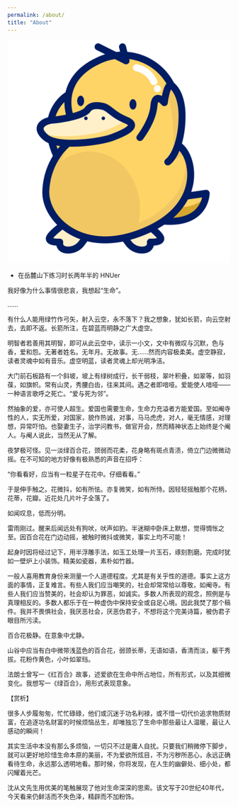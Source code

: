 ```yaml
---
permalink: /about/
title: "About"
---
```

![alt text](../assets/images/psyduck_screech_icon.png)

- 在岳麓山下练习时长两年半的 HNUer 

我好像为什么事情很悲哀，我想起“生命”。

……

有什么人能用绿竹作弓矢，射入云空，永不落下？我之想象，犹如长箭，向云空射去，去即不返。长箭所注，在碧蓝而明静之广大虚空。

明智者若善用其明智，即可从此云空中，读示一小文，文中有微叹与沉默，色与香，爱和怨。无著者姓名。无年月。无故事。无……然而内容极柔美。虚空静寂，读者灵魂中如有音乐。虚空明蓝，读者灵魂上却光明净洁。

大门前石板路有一个斜坡，坡上有绿树成行，长干弱枝，翠叶积叠，如翠等，如羽葆，如旗帜。常有山灵，秀腰白齿，往来其间。遇之者即喑哑。爱能使人喑哑——一种语言歌呼之死亡。“爱与死为邻”。

然抽象的爱，亦可使人超生。爱国也需要生命，生命力充溢者方能爱国。至如阉寺性的人，实无所爱，对国家，貌作热诚，对事，马马虎虎，对人，毫无情感，对理想，异常吓怕。也娶妻生子，治学问教书，做官开会，然而精神状态上始终是个阉人。与阉人说此，当然无从了解。

夜梦极可怪。见一淡绿百合花，颈弱而花柔，花身略有斑点青渍，倚立门边微微动摇。在不可知的地方好像有极熟悉的声音在招呼：

“你看看好，应当有一粒星子在花中。仔细看看。”

于是伸手触之。花微抖，如有所怯。亦复微笑，如有所恃。因轻轻摇触那个花柄，花蒂，花瓣。近花处几片叶子全落了。

如闻叹息，低而分明。

雷雨刚过。醒来后闻远处有狗吠，吠声如豹。半迷糊中卧床上默想，觉得惆怅之至。因百合花在门边动摇，被触时微抖或微笑，事实上均不可能！

起身时因将经过记下，用半浮雕手法，如玉工处理一片玉石，琢刻割磨。完成时犹如一壁炉上小装饰。精美如瓷器，素朴如竹器。

一般人喜用教育身份来测量一个人道德程度。尤其是有关乎性的道德。事实上这方面的事情，正复难言。有些人我们应当嘲笑的，社会却常常给以尊敬，如阉寺。有些人我们应当赞美的，社会却认为罪恶，如诚实。多数人所表现的观念，照例是与真理相反的。多数人都乐于在一种虚伪中保持安全或自足心境。因此我焚了那个稿件。我并不畏惧社会，我厌恶社会，厌恶伪君子，不想将这个完美诗篇，被伪君子眼目所污渎。

百合花极静。在意象中尤静。

山谷中应当有白中微带浅蓝色的百合花，弱颈长蒂，无语如语，香清而淡，躯干秀拔。花粉作黄色，小叶如翠珰。

法朗士曾写一《红百合》故事，述爱欲在生命中所占地位，所有形式，以及其细微变化。我想写一《绿百合》，用形式表现意象。

【赏析】

很多人步履匆匆，忙忙碌碌，他们或沉迷于功名利禄，或不惜一切代价追求物质财富，在追逐功名财富的时候烦恼丛生，却唯独忘了生命中那些最让人温暖，最让人感动的瞬间！

其实生活中本没有那么多烦恼，一切只不过是庸人自扰。只要我们稍微停下脚步，就可以更好地珍惜生命本原的美丽，不为爱欲所炫目，不为污秽所恶心，永远正确看待生命，永远那么透明地看。那时候，你将发现，在人生的幽僻处、细小处，都闪耀着光芒。

沈从文先生用优美的笔触展现了他对生命深深的思索。该文写于20世纪40年代，今天看来仍鲜活而不失色泽，精辟而不加粉饰。